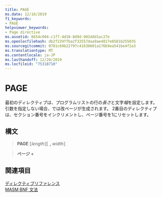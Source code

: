 ```yaml
---
title: PAGE
ms.date: 12/16/2019
f1_keywords:
- PAGE
helpviewer_keywords:
- Page directive
ms.assetid: 6654c094-c1f7-4d10-8d9d-902ddd1ac27e
ms.openlocfilehash: db2f229ffba2f32557daa9ae4817e8581b255035
ms.sourcegitcommit: 0781c69b22797c41630601a176b9ea541be4f2a3
ms.translationtype: MT
ms.contentlocale: ja-JP
ms.lasthandoff: 12/20/2019
ms.locfileid: "75318710"
---
```

# <a name="page"></a>PAGE

最初のディレクティブは、プログラムリストの行の*長さ*と文字*幅*を設定します。 引数を指定しない場合、では改ページが生成されます。 2番目のディレクティブは、セクション番号をインクリメントし、ページ番号を1にリセットします。

## <a name="syntax"></a>構文

> **PAGE** ⟦*length*⟧⟦ __,__ *width*⟧

> **ページ +**

## <a name="see-also"></a>関連項目

[ディレクティブリファレンス](directives-reference.md)\
[MASM BNF 文法](masm-bnf-grammar.md)
